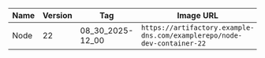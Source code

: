 | Name | Version | Tag | Image URL | README |
|----------|---------|-----|-----------|---------|
| Node | 22 | 08_30_2025-12_00 | `https://artifactory.example-dns.com/examplerepo/node-dev-container-22` | `https://gitlab.exampmle.com/examplerepo/README.md` |
